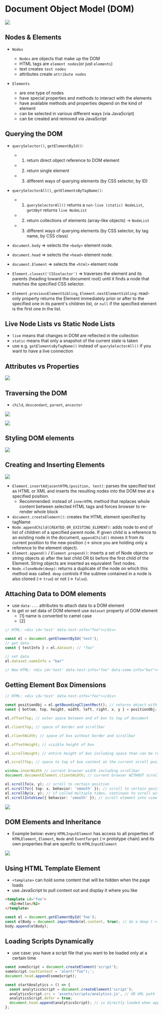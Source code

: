 # Document Object Model (DOM)

![](/slides/20_document-object-model-dom.png)

## Nodes & Elements

- `Nodes`

  - `Nodes` are objects that make up the DOM
  - HTML tags are `element nodes`(or just `elements`)
  - text creates `text nodes`
  - attributes create `attribute nodes`

- `Elements`
  - are one type of nodes
  - have special properties and methods to interact with the elements
  - have available methods and properties depend on the kind of element
  - can be selected in various different ways (via JavaScript)
  - can be created and removed via JavaScript

## Querying the DOM

- `querySelector()`, `getElementById()`:

  - 1. return direct object reference to DOM element
  - 2. return single element
  - 3. different ways of querying elements (by CSS selector, by ID)

- `querySelectorAll()`, `getElementsByTagName()`:

  - 1. `querySelectorAll()` returns a `non-live (static) NodeList`, `getXByY` returns `live NodeList`
  - 2. return collections of elements (array-like objects) -> `NodeList`
  - 3. different ways of querying elements (by CSS selector, by tag name, by CSS class)

- `document.body` => selects the `<body>` element node.
- `document.head` => selects the `<head>` element node.
- `document.Element` => selects the `<html>` element node
- `Element.closest('CSSselector')` => traverses the element and its parents (heading toward the document root) until it finds a node that matches the specified CSS selector.
- `Element.previousElementSibling`, `Element.nextElementSibling`: read-only property returns the Element immediately prior or after to the specified one in its parent's children list, or `null` if the specified element is the first one in the list.

## Live Node Lists vs Static Node Lists

- `live` means that changes in DOM are reflected in the collection
- `static` means that only a snapshot of the current state is taken
- use e.g. `getElementsByTagName()` instead of `querySelectorAll()` if you want to have a live connection

## Attributes vs Properties

![](/slides/21_attributes-vs-properties.png)

## Traversing the DOM

- `child`, `descendant`, `parent`, `ancestor`

![](/slides/22_children-descendants-parent-ancestors.png)

![](/slides/23_traversing-the-dom.png)

## Styling DOM elements

![](/slides/24_styling-dom-elements.png)

## Creating and Inserting Elements

![](/slides/25_creating-and-inserting-elements.png)

- `Element.insertAdjacentHTML(position, text)`: parses the specified text as HTML or XML and inserts the resulting nodes into the DOM tree at a specified position.
  - Recommended: instead of `innerHTML` method that replaces whole content between selected HTML tags and forces browser to re-render whole block
- `document.createElement()`: creates the HTML element specified by tagName
- `Node.appendChild(CREATED_OR_EXISTING_ELEMENT)`: adds node to end of list of children of a specified parent node. If given child is a reference to an existing node in the document, `appendChild()` moves it from its current position to the new position (-> since you are holding only a reference to the element object).
- `Element.append()` / `Element.prepend()`: inserts a set of Node objects or string objects a) after the last child OR b) before the first child of the Element. String objects are inserted as equivalent Text nodes.
- `Node.cloneNode(deep)`: returns a duplicate of the node on which this method was called. `deep` controls if the subtree contained in a node is also cloned (-> `true`) or not (-> `false`).

## Attaching Data to DOM elements

- use `data-...` attributes to attach data to a DOM element
- to get or set data of DOM element use `dataset` property of DOM element
  - [1] name is converted to camel case
  - [2]

```TypeScript
// HTML: <div id='test' data-test-info="foo"></div>

const el = document.getElementById('test');
// get data
const { testInfo } = el.dataset; // "foo"

// set data
el.dataset.someInfo = "bar"

// New HTML: <div id='test' data-test-info="foo" data-some-info="bar"></div>
```

## Getting Element Box Dimensions

```TypeScript
// HTML: <div id='test' data-test-info="foo"></div>

const positionObj = el.getBoundingClientRect(); // returns object with position data
const { bottom, top, height, width, left, right, x, y } = positionObj;

el.offsetTop; // outer space between end of box to top of document

el.clientTop; // space of border and scrollbar

el.clientWidth; // space of box without border and scrollbar

el.offsetHeight; // visible height of box

el.scrollHeight; // entire height of box including space than can be reached by scrolling

el.scrollTop; // space to top of box content at the current scroll position

window.innerWidth // current browser width including scrollbar
document.documentElement.clientWidth; // current browser WITHOUT scrollbar

el.scrollTo(x, y); // scroll to certain position
el.scrollTo({ top: x, behavior: 'smooth' }); // scroll to certain position with smooth transition
el.scrollBy(x, y); // if called multiple times, continues to scroll with defined values
el.scrollIntoView({ behavior: 'smooth' }); // scroll element into view with smooth transition
```

![](/slides/34_element-position-and-sizes.png)

## DOM Elements and Inheritance

- Example below: every `HTMLInputElement` has access to all properties of `HTMLElement`, `Element`, `Node` and `EventTarget` (-> prototype chain) and its own properties that are specific to `HTMLInputElement`

![](/slides/35_DOM-elements-inheritance-example.png)

## Using HTML Template Element

- `<template>` can hold some content that will be hidden when the page loads
- use JavaScript to pull content out and display it where you like

```HTML
<template id="foo">
  <h2>Hello</h2>
</template>
```

```TypeScript
const el = document.getElementById('foo');
const elBody = document.importNode(el.content, true); // do a deep (-> true) import of all the content of the element
body.append(elBody);
```

## Loading Scripts Dynamically

- use case: you have a script file that you want to be loaded only at a certain time

```TypeScript
const someScript = document.createElement('script');
someScript.textContent = 'alert("foo");';
document.head.append(someScript);

const startAnalytics = () => {
  const analyticsScript = document.createElement('script');
  analyticsScript.src = 'assets/scripts/analytics.js', // OR URL path
  analyticsScript.defer = true;
  document.head.append(analyticsScript); // is directly loaded when appended
};
```
